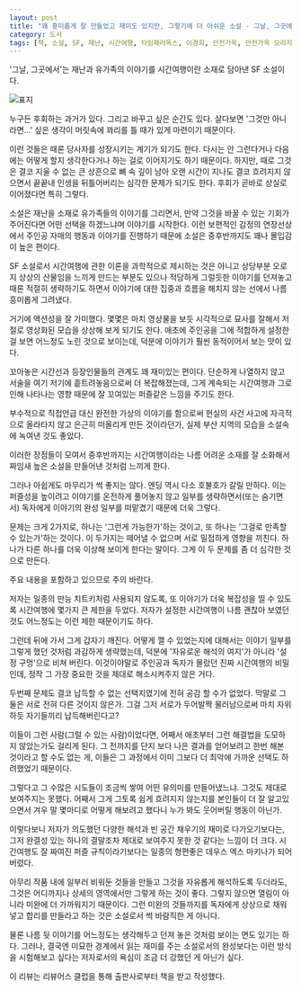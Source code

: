 ```yaml
---
layout: post
title: "꽤 흥미롭게 잘 만들었고 재미도 있지만, 그렇기에 더 아쉬운 소설 - 그날, 그곳에서"
category: 도서
tags: [책, 소설, SF, 재난, 시간여행, 타임패러독스, 이경희, 안전가옥, 안전가옥 오리지널, 리뷰어스 클럽, 서평]
---
```


'그날, 그곳에서'는
재난과 유가족의 이야기를 시간여행이란 소재로 담아낸 SF 소설이다.

![표지](https://images2.imgbox.com/4d/56/oB4CqO9X_o.jpg)

누구든 후회하는 과거가 있다.
그리고 바꾸고 싶은 순간도 있다.
살다보면 '그것만 아니라면...' 싶은 생각이 머릿속에 꽈리를 틀 때가 있게 마련이기 때문이다.

이런 것들은 때론 당사자를 성장시키는 계기가 되기도 한다.
다시는 안 그런다거나 다음에는 어떻게 할지 생각한다거나 하는 걸로 이어지기도 하기 때문이다.
하지만, 때로 그것은 결코 지울 수 없는 큰 상흔으로 뼈 속 깊이 남아
오랜 시간이 지나도 결코 흐려지지 않으면서 끝끝내 인생을 뒤틀어버리는 심각한 문제가 되기도 한다.
후회가 곧바로 상실로 이어졌다면 특히 그렇다.

소설은 재난을 소재로 유가족들의 이야기를 그리면서,
만약 그것을 바꿀 수 있는 기회가 주어진다면 어떤 선택을 하겠느냐며 이야기를 시작한다.
이런 보편적인 감정의 연장선상에서 주인공 자매의 행동과 이야기를 진행하기 때문에
소설은 중후반까지도 꽤나 몰입감이 높은 편이다.

SF 소설로서 시간여행에 관한 이론을 과학적으로 제시하는 것은 아니고
상당부분 오로지 상상의 산물임을 느끼게 만드는 부분도 있으나
적당하게 그럴듯한 이야기를 던져놓고 때론 적절히 생략하기도 하면서
이야기에 대한 집중과 흐름을 해치지 않는 선에서 나름 흥미롭게 그려냈다.

거기에 액션성을 잘 가미했다.
몇몇은 마치 영상물을 보듯 시각적으로 묘사를 잘해서
저절로 영상화된 모습을 상상해 보게 되기도 한다.
애초에 주인공을 그에 적합하게 설정한 걸 보면 어느정도 노린 것으로 보이는데,
덕분에 이야기가 훨씬 동적이어서 보는 맛이 있다.

꼬아놓은 시간선과 등장인물들의 관계도 꽤 재미있는 편이다.
단순하게 나열하지 않고 서술을 여기 저기에 흩트려놓음으로써 더 복잡해졌는데,
그게 계속되는 시간여행과 그로인해 나타나는 영향 때문에 잘 꼬여있는 퍼즐같은 느낌을 주기도 한다.

부수적으로 직접언급 대신 완전한 가상의 이야기를 함으로써
현실의 사건 사고에 자극적으로 올라타지 않고 은근히 떠올리게 만든 것이라던가,
실제 부산 지역의 모습을 소설속에 녹여낸 것도 좋았다.

이러한 장점들이 모여서 중후반까지는
시간여행이라는 나름 어려운 소재를 잘 소화해서
짜임새 높은 소설을 만들어낸 것처럼 느끼게 한다.

그러나 아쉽게도 마무리가 썩 좋지는 않다.
엔딩 역시 다소 호불호가 갈릴 만하다.
이는 퍼즐성을 높이려고 이야기를 온전하게 풀어놓지 않고
일부를 생략하면서(또는 숨기면서) 독자에게 이야기의 완성 일부를 떠맡겼기 때문에 더욱 그렇다.

문제는 크게 2가지로,
하나는 '그런게 가능한가'하는 것이고,
또 하나는 '그걸로 만족할 수 있는가'하는 것이다.
이 두가지는 떼어낼 수 없으며 서로 밀접하게 영향을 끼친다.
하나가 다른 하나를 더욱 이상해 보이게 한다는 말이다.
그게 이 두 문제를 좀 더 심각한 것으로 만든다.



<div class="im im-warning">
주요 내용을 포함하고 있으므로 주의 바란다.
</div>



저자는 일종의 만능 치트키처럼 사용되지 않도록,
또 이야기가 더욱 복잡성을 띨 수 있도록 시간여행에 몇가지 큰 제한을 두었다.
저자가 설정한 시간여행이 나름 괜찮아 보였던 것도 어느정도는 이런 제한 때문이기도 하다.

그런데 뒤에 가서 그게 갑자기 깨진다.
어떻게 깰 수 있었는지에 대해서는 이야기 일부를 그렇게 했던 것처럼 과감하게 생략했는데,
덕분에 '자유로운 해석의 여지'가 아니라 '설정 구멍'으로 비쳐 버린다.
이것이야말로 주인공과 독자가 몰랐던 진짜 시간여행의 비밀인데,
정작 그 가장 중요한 것을 제대로 해소시켜주지 않은 거다.

두번째 문제도 결코 납득할 수 없는 선택지였기에 전혀 공감 할 수가 없었다.
막말로 그 둘은 서로 전혀 다른 것이지 않은가.
그걸 그저 서로가 두어발짝 물러남으로써 마치 자위하듯 자기들끼리 납득해버린다고?

이들이 그런 사람(그럴 수 있는 사람)이었다면,
어째서 애초부터 그런 해결법을 도모하지 않았는가도 걸리게 된다.
그 전까지를 단지 보다 나은 결과를 얻어보려고 한번 해본 것이라고 할 수도 없는 게,
이들은 그 과정에서 이미 그보다 더 최악에 가까운 선택도 하려했었기 때문이다.

그렇다고 그 수많은 시도들이 조금씩 쌓여 어떤 유의미를 만들어냈느냐.
그것도 제대로 보여주지는 못했다.
어째서 그게 그토록 쉽게 흐려지지 않는지를 본인들이 더 잘 알고있으면서
겨우 말 몇마디로 어떻게 해보려고 했다니
누가 봐도 웃어버릴 행동이 아닌가.

이렇다보니 저자가 의도했던 다양한 해석과 빈 공간 채우기의 재미로 다가오기보다는,
그저 완결성 있는 하나의 결말조차 제대로 보여주지 못한 것 같다는 느낌이 더 크다.
시간여행도 잘 짜여진 퍼즐 규칙이라기보다는 일종의 형편좋은 데우스 엑스 마키나가 되어버렸다.

아무리 작품 내에 일부러 비워둔 것들을 만들고 그것을 자유롭게 해석하도록 두더라도,
그것은 어디까지나 상세의 영역에서만 그렇게 하는 것이 좋다.
그렇지 않으면 열림이 아니라 미완에 더 가까워지기 때문이다.
그런 미완의 것들까지를 독자에게 상상으로 채워넣고 합리를 만들라고 하는 것은 소설로서 썩 바람직한 게 아니다.

물론 나름 뒷 이야기를 어느정도는 생각해두고 던져 놓은 것처럼 보이는 면도 있기는 하다.
그러나, 결국엔 미묘한 경계에서 읽는 재미를 주는 소설로서의 완성보다는
이런 방식을 시험해보고 싶다는 저자로서의 욕심이 조금 더 강했던 게 아닌가 싶다.



<div class="im im-info">
이 리뷰는 리뷰어스 클럽을 통해 출판사로부터 책을 받고 작성했다.
</div>
